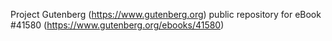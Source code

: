 Project Gutenberg (https://www.gutenberg.org) public repository for eBook #41580 (https://www.gutenberg.org/ebooks/41580)
